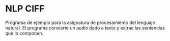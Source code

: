 # NLP CIFF

Programa de ejemplo para la asignatura de procesamiento del lenguaje natural. El programa convierte un audio dado a texto y extrae las sentencias que lo componen.
